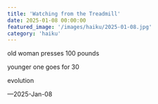 ```yaml
---
title: 'Watching from the Treadmill'
date: 2025-01-08 00:00:00
featured_image: '/images/haiku/2025-01-08.jpg'
category: 'haiku'
---
```


old woman presses 100 pounds

younger one goes for 30

evolution

—2025-Jan-08
